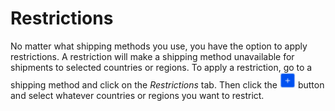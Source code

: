 # Restrictions [](id=restrictions)

No matter what shipping methods you use, you have the option to apply
restrictions. A restriction will make a shipping method unavailable for
shipments to selected countries or regions. To apply a restriction, go to
a shipping method and click on the *Restrictions* tab. Then click the
![Add](../../images/icon-add.png) button and select whatever countries or regions
you want to restrict.
